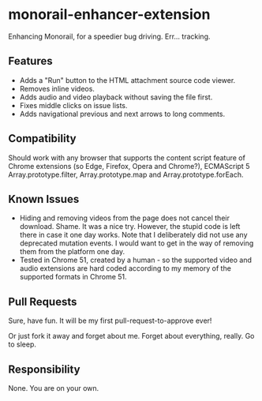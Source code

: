 # monorail-enhancer-extension
Enhancing Monorail, for a speedier bug driving. Err... tracking.

## Features
- Adds a \"Run\" button to the HTML attachment source code viewer.
- Removes inline videos.
- Adds audio and video playback without saving the file first.
- Fixes middle clicks on issue lists.
- Adds navigational previous and next arrows to long comments.

## Compatibility
Should work with any browser that supports the content script feature of Chrome extensions (so Edge, Firefox, Opera and Chrome?), ECMAScript 5 Array.prototype.filter, Array.prototype.map and Array.prototype.forEach.

## Known Issues
- Hiding and removing videos from the page does not cancel their download. Shame. It was a nice try.
However, the stupid code is left there in case it one day works. Note that I deliberately did not use any deprecated mutation events. I would want to get in the way of removing them from the platform one day.
- Tested in Chrome 51, created by a human - so the supported video and audio extensions are hard coded according to my memory of the supported formats in Chrome 51.

## Pull Requests
Sure, have fun. It will be my first pull-request-to-approve ever!

Or just fork it away and forget about me. Forget about everything, really. Go to sleep.

## Responsibility
None. You are on your own.
